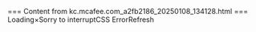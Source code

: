 === Content from kc.mcafee.com_a2fb2186_20250108_134128.html ===
Loading×Sorry to interruptCSS ErrorRefresh
